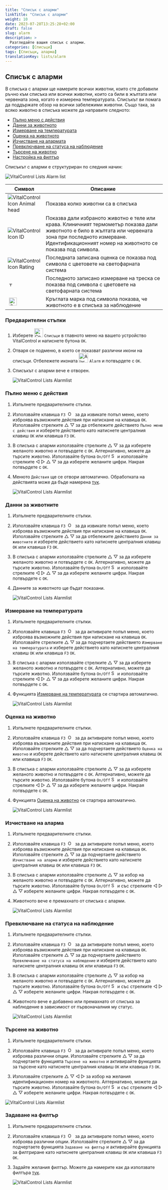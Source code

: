 ```yaml
---
title: "Списък с аларми"
linkTitle: "Списък с аларми"
weight: 10
date: 2023-07-28T13:25:28+02:00
draft: false
slug: alarm
description: >
  Разгледайте вашия списък с аларми.
categories: [Списъци]
tags: [Списъци, аларма]
translationKey: lists/alarm
---
```

## Списък с аларми

В списъка с аларми ще намерите всички животни, които сте добавили ръчно към списъка или всички животни, които са били в жълтата или червената зона, когато е измерена температурата. Списъкът ви помага да поддържате обзор на всички забележими животни. Също така, за всяко животно в списъка можете да направите следното:

- [Пълно меню с действия](#full-action-menu)
- [Данни за животното](#animal-data)
- [Измерване на температурата](#take-temperature)
- [Оценка на животното](#rate-animal)
- [Изчистване на алармата](#clear-alarm)
- [Превключване на статуса на наблюдение](#toggle-watch-status)
- [Търсене на животно](#search-animal)
- [Настройка на филтър](#set-filter)

Списъкът с аларми е структуриран по следния начин:

   ![VitalControl Lists Alarm list](../images/alarmstructure.png "Структура на списъка с аларми")

|Символ   | Описание
|-------  |----
| ![VitalControl Icon Animal head](../images/kopf.png "Глава на животно") | Показва колко животни са в списъка
| ![VitalControl Icon ID](../images/ID.png "ID") | Показва дали избраното животно е теле или крава. Клиничният термометър показва дали животното е било в жълтата или червената зона при последното измерване. Идентификационният номер на животното се показва под символа.
| ![VitalControl Icon Rating](../images/auge.png "Иконка Оценка") | Последната записана оценка се показва под символа с цветовете на светофарната система
| &nbsp;<img src="/icons/actions/temperature.svg" width="12" align="bottom" alt="Телесна температура" title="Телесна температура" /> | Последното записано измерване на треска се показва под символа с цветовете на светофарната система
| &nbsp;<img src="/icons/actions/rating.svg" width="25" align="bottom" alt="Оценка на животното" title="Оценка" /> |Кръглата марка под символа показва, че животното е в списъка за наблюдение

### Предварителни стъпки

1. Изберете <img src="/icons/main/lists.svg" width="28" align="bottom" alt="Списъци" /> `Списъци` в главното меню на вашето устройство VitalControl и натиснете бутона `OK`.

2. Отваря се подменю, в което се показват различни икони на списъци. Отбележете иконата <img src="/icons/lists/alarmlist.svg" width="30" align="bottom" alt="Alarm" /> `Alarm` и потвърдете с `OK`.

3. Списъкът с аларми вече е отворен.

   ![VitalControl Lists Alarmlist](../images/firststeps.png "Предварителни стъпки")

### Пълно меню с действия

1. Изпълнете предварителните стъпки.

2. Използвайте клавиша `F3` &nbsp;<img src="/icons/footer/open-popup.svg" width="15" align="bottom" alt="Open popup" />&nbsp; за да извикате попъп меню, което изброява възможните действия при натискане на клавиша `OK`. Използвайте стрелките △ ▽ за да отбележите действието `Пълно меню с действия` и изберете действието като натиснете централния клавиш `OK` или клавиша `F3` `OK`.

3. В списъка с аларми използвайте стрелките △ ▽ за да изберете желаното животно и потвърдете с `OK`. Алтернативно, можете да търсите животно. Използвайте бутона `On/Off` <img src="/icons/footer/search.svg" width="15" align="bottom" alt="Search" /> и използвайте стрелките ◁ ▷ △ ▽ за да изберете желаните цифри. Накрая потвърдете с `OK`.

4. Менюто `Действия` ще се отвори автоматично. Обработката на действията може да бъде намерена [тук](/bg/docs/actions/).

   ![VitalControl Lists Alarmlist](../images/actionmenu.png "Меню с действия")

### Данни за животните

1. Изпълнете предварителните стъпки.

2. Използвайте клавиша `F3` &nbsp;<img src="/icons/footer/open-popup.svg" width="15" align="bottom" alt="Open popup" />&nbsp; за да извикате попъп меню, което изброява възможните действия при натискане на клавиша `OK`. Използвайте стрелките △ ▽ за да отбележите действието `Данни за животните` и изберете действието като натиснете централния клавиш `OK` или клавиша `F3` `OK`.

3. В списъка с аларми използвайте стрелките △ ▽ за да изберете желаното животно и потвърдете с `OK`. Алтернативно, можете да търсите животно. Използвайте бутона `On/Off` <img src="/icons/footer/search.svg" width="15" align="bottom" alt="Search" /> и използвайте стрелките ◁ ▷ △ ▽ за да изберете желаните цифри. Накрая потвърдете с `OK`.

4. Данните за животното ще бъдат показани.

   ![VitalControl Lists Alarmlist](../images/animaldata.png "Данни за животните")

### Измерване на температурата

1. Изпълнете предварителните стъпки.

2. Използвайте клавиша `F3` &nbsp;<img src="/icons/footer/open-popup.svg" width="15" align="bottom" alt="Open popup" />&nbsp; за да активирате попъп меню, което изброява възможните действия при натискане на клавиша `OK`. Използвайте стрелките △ ▽ за да подчертаете действието `Измерване на температурата` и изберете действието като натиснете централния клавиш `OK` или клавиша `F3` `OK`.

3. В списъка с аларми използвайте стрелките △ ▽ за да изберете желаното животно и потвърдете с `OK`. Алтернативно, можете да търсите животно. Използвайте бутона `On/Off` <img src="/icons/footer/search.svg" width="15" align="bottom" alt="Search" /> и използвайте стрелките ◁ ▷ △ ▽ за да изберете желаните цифри. Накрая потвърдете с `OK`.

4. Функцията [Измерване на температурата](/bg/docs/actions/measure-temperature/#measure-fever) се стартира автоматично.

   ![VitalControl Lists Alarmlist](../images/temperature.png "Измерване на температурата")

### Оценка на животно

1. Изпълнете предварителните стъпки.

2. Използвайте клавиша `F3` &nbsp;<img src="/icons/footer/open-popup.svg" width="15" align="bottom" alt="Open popup" />&nbsp; за да активирате попъп меню, което изброява възможните действия при натискане на клавиша `OK`. Използвайте стрелките △ ▽ за да подчертаете действието `Оценка на животно` и изберете действието като натиснете централния клавиш `OK` или клавиша `F3` `OK`.

3. В списъка с аларми използвайте стрелките △ ▽ за да изберете желаното животно и потвърдете с `OK`. Алтернативно, можете да търсите животно. Използвайте бутона `On/Off` <img src="/icons/footer/search.svg" width="15" align="bottom" alt="Search" /> и използвайте стрелките ◁ ▷ △ ▽ за да изберете желаните цифри. Накрая потвърдете с `OK`.

4. Функцията [Оценка на животно](/bg/docs/actions/rating/#rate-your-animals) се стартира автоматично.

   ![VitalControl Lists Alarmlist](../images/rateanimal.png "Оценка на животно")

### Изчистване на аларма

1. Изпълнете предварителните стъпки.

2. Използвайте клавиша `F3` &nbsp;<img src="/icons/footer/open-popup.svg" width="15" align="bottom" alt="Open popup" />&nbsp; за да активирате попъп меню, което изброява възможните действия при натискане на клавиша `OK`. Използвайте стрелките △ ▽ за да подчертаете действието `Изчистване на аларма` и изберете действието като натиснете централния клавиш `OK` или клавиша `F3` `OK`.

3. В списъка с аларми използвайте стрелките △ ▽ за избор на желаното животно и потвърдете с `OK`. Алтернативно, можете да търсите животно. Използвайте бутона `On/Off` <img src="/icons/footer/search.svg" width="15" align="bottom" alt="Search" /> и със стрелките ◁ ▷ △ ▽ изберете желаните цифри. Накрая потвърдете с `OK`.

4. Животното вече е премахнато от списъка с аларми.

   ![VitalControl Lists Alarmlist](../images/clearalarm.png "Clear alarm")

### Превключване на статуса на наблюдение

1. Изпълнете предварителните стъпки.

2. Използвайте клавиша `F3` &nbsp;<img src="/icons/footer/open-popup.svg" width="15" align="bottom" alt="Open popup" />&nbsp; за да активирате попъп меню, което изброява възможните действия при натискане на клавиша `OK`. Използвайте стрелките △ ▽ за да подчертаете действието `Превключване на статуса на наблюдение` и изберете действието като натиснете централния клавиш `OK` или клавиша `F3` `OK`.

3. В списъка с аларми използвайте стрелките △ ▽ за избор на желаното животно и потвърдете с `OK`. Алтернативно, можете да търсите животно. Използвайте бутона `On/Off` <img src="/icons/footer/search.svg" width="15" align="bottom" alt="Search" /> и със стрелките ◁ ▷ △ ▽ изберете желаните цифри. Накрая потвърдете с `OK`.

4. Животното вече е добавено или премахнато от списъка за наблюдение в зависимост от първоначалния му статус.

   ![VitalControl Lists Alarmlist](../images/watchlist.png "Toggle watch status")

### Търсене на животно

1. Изпълнете предварителните стъпки.

2. Използвайте клавиша `F3` &nbsp;<img src="/icons/footer/open-popup.svg" width="15" align="bottom" alt="Open popup" />&nbsp; за да активирате попъп меню, което изброява различни опции. Използвайте стрелките △ ▽ за да подчертаете функцията `Търсене на животно` и активирайте функцията за търсене като натиснете централния клавиш `OK` или клавиша `F3` `OK`.

3. Използвайте стрелките △ ▽ ◁ ▷ за избор на желания идентификационен номер на животното. Алтернативно, можете да търсите животно. Използвайте бутона `On/Off` <img src="/icons/footer/search.svg" width="15" align="bottom" alt="Search" /> и със стрелките ◁ ▷ △ ▽ изберете желаните цифри. Накрая потвърдете с `OK`.

![VitalControl Lists Alarmlist](../images/searchanimal.png "Търсене на животно")

### Задаване на филтър

1. Изпълнете предварителните стъпки.

2. Използвайте клавиша `F3` &nbsp;<img src="/icons/footer/open-popup.svg" width="15" align="bottom" alt="Отвори попъп" />&nbsp; за да активирате попъп меню, което изброява различни опции. Използвайте стрелките △ ▽ за да подчертаете функцията `Задаване на филтър` и активирайте функцията за филтриране като натиснете централния клавиш `OK` или клавиша `F3` `OK`.

3. Задайте желания филтър. Можете да намерите как да използвате филтъра [тук](../../filter/#applying-filters).

   ![VitalControl Lists Alarmlist](../images/setfilter.png "Задаване на филтър")
